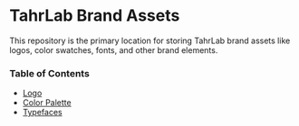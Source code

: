 # TahrLab Brand Assets
This repository is the primary location for storing TahrLab brand assets like logos, color swatches, fonts, and other brand elements.


### Table of Contents
- [Logo](./logo/)
- [Color Palette](./color-pallete/)
- [Typefaces](./typeface/)









